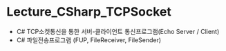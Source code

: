 # Lecture_CSharp_TCPSocket
- C# TCP소켓통신을 통한 서버-클라이언트 통신프로그램(Echo Server / Client)
- C# 파일전송프로그램 (FUP, FileReceiver, FileSender)
